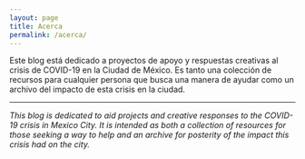 ```yaml
---
layout: page
title: Acerca
permalink: /acerca/
---
```


Este blog está dedicado a proyectos de apoyo y respuestas creativas al crisis de COVID-19 en la Ciudad de México.
Es tanto una colección de recursos para cualquier persona que busca una manera de ayudar como un archivo del impacto de esta crisis
en la ciudad.

<hr />

*This blog is dedicated to aid projects and creative responses to the COVID-19 crisis in Mexico City. It is intended as both a
collection of resources for those seeking a way to help and an archive for posterity of the impact this crisis had on the city.*

